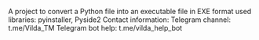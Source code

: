 A project to convert a Python file into an executable file in EXE format
used libraries: pyinstaller, Pyside2
Contact information:
Telegram channel: t.me/Vilda_TM
Telegram bot help: t.me/vilda_help_bot
